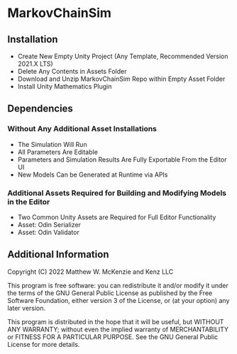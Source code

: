 # MarkovChainSim

## Installation

 - Create New Empty Unity Project (Any Template, Recommended Version 2021.X LTS)
 - Delete Any Contents in Assets Folder
 - Download and Unzip MarkovChainSim Repo within Empty Asset Folder
 - Install Unity Mathematics Plugin
 
## Dependencies
 
### Without Any Additional Asset Installations

 - The Simulation Will Run 
 - All Parameters Are Editable
 - Parameters and Simulation Results Are Fully Exportable From the Editor UI
 - New Models Can be Generated at Runtime via APIs
 
### Additional Assets Required for Building and Modifying Models in the Editor 

 - Two Common Unity Assets are Required for Full Editor Functionality 
 - Asset: Odin Serializer
 - Asset: Odin Validator

## Additional Information

Copyright (C) 2022 Matthew W. McKenzie and Kenz LLC

This program is free software: you can redistribute it and/or modify
it under the terms of the GNU General Public License as published by
the Free Software Foundation, either version 3 of the License, or
(at your option) any later version.

This program is distributed in the hope that it will be useful,
but WITHOUT ANY WARRANTY; without even the implied warranty of
MERCHANTABILITY or FITNESS FOR A PARTICULAR PURPOSE.  See the
GNU General Public License for more details.
